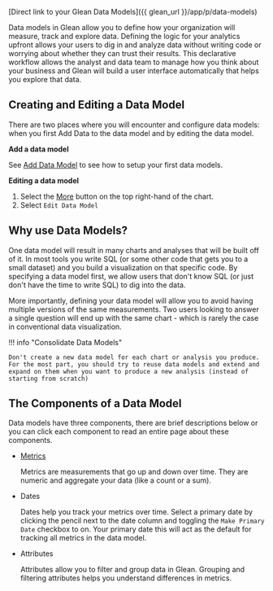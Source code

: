 [Direct link to your Glean Data Models]({{ glean_url }}/app/p/data-models)

Data models in Glean allow you to define how your organization will measure, track and explore data. Defining the logic for your analytics upfront allows your users to dig in and analyze data without writing code or worrying about whether they can trust their results. This declarative workflow allows the analyst and data team to manage how you think about your business and Glean will build a user interface automatically that helps you explore that data.

## Creating and Editing a Data Model

There are two places where you will encounter and configure data models: when you first Add Data to the data model and by editing the data model.

**Add a data model**

See [Add Data Model](add-data-model.md) to see how to setup your first data models.

**Editing a data model**

1. Select the [More](../visualizing-data/Chart-Menu.md) button on the top right-hand of the chart.
2. Select `Edit Data Model`

## Why use Data Models?

One data model will result in many charts and analyses that will be built off of it. In most tools you write SQL (or some other code that gets you to a small dataset) and you build a visualization on that specific code. By specifying a data model first, we allow users that don't know SQL (or just don't have the time to write SQL) to dig into the data.

More importantly, defining your data model will allow you to avoid having multiple versions of the same measurements. Two users looking to answer a single question will end up with the same chart - which is rarely the case in conventional data visualization.

!!! info "Consolidate Data Models"

    Don't create a new data model for each chart or analysis you produce.  For the most part, you should try to reuse data models and extend and expand on them when you want to produce a new analysis (instead of starting from scratch)

## The Components of a Data Model

Data models have three components, there are brief descriptions below or you can click each component to read an entire page about these components.

- [Metrics](Metrics.md)

  Metrics are measurements that go up and down over time. They are numeric and aggregate your data (like a count or a sum).

- Dates

  Dates help you track your metrics over time. Select a primary date by clicking the pencil next to the date column and toggling the `Make Primary Date` checkbox to on. Your primary date this will act as the default for tracking all metrics in the data model.

- Attributes

  Attributes allow you to filter and group data in Glean. Grouping and filtering attributes helps you understand differences in metrics.
